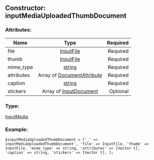 ## Constructor: inputMediaUploadedThumbDocument  

### Attributes:

| Name     |    Type       | Required |
|----------|:-------------:|---------:|
|file|[InputFile](../types/InputFile.md) | Required|
|thumb|[InputFile](../types/InputFile.md) | Required|
|mime\_type|[string](../types/string.md) | Required|
|attributes|Array of [DocumentAttribute](../types/DocumentAttribute.md) | Required|
|caption|[string](../types/string.md) | Required|
|stickers|Array of [InputDocument](../types/InputDocument.md) | Optional|
### Type: 

[InputMedia](../types/InputMedia.md)
### Example:

```
$inputMediaUploadedThumbDocument = ['_' => inputMediaUploadedThumbDocument', 'file' => InputFile, 'thumb' => InputFile, 'mime_type' => string, 'attributes' => [Vector t], 'caption' => string, 'stickers' => [Vector t], ];
```